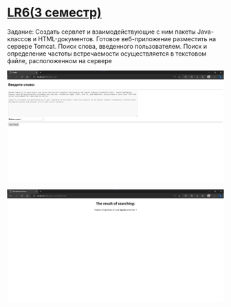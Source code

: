 # [LR6(3 семестр)](https://github.com/pomogote/OOP_4Sem/tree/main/LR6)

Задание:
Создать сервлет и взаимодействующие с ним пакеты Java-классов и HTML-документов. Готовое веб-приложение разместить на сервере Tomcat.
Поиск слова, введенного пользователем. Поиск и определение частоты встречаемости осуществляется в текстовом файле, расположенном на сервере

![image](https://github.com/pomogote/OOP_4Sem/blob/main/LR6/h3pP2Sj4F7A.jpg)

![image](https://github.com/pomogote/OOP_4Sem/blob/main/LR6/fZyNmwq8yNM.jpg)
